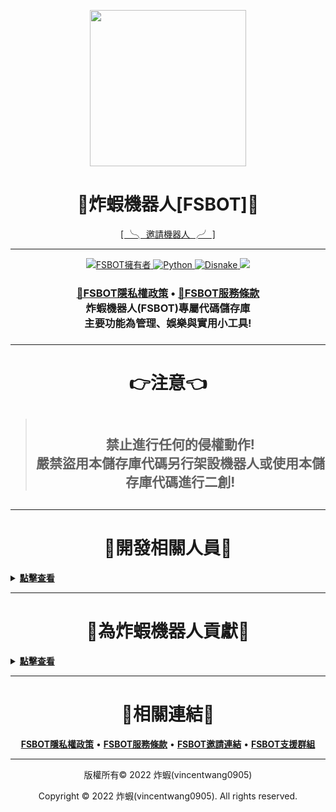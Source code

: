 <p align="center">
    <image src="https://media.discordapp.net/attachments/986420033121054790/1077218193283751966/fsbot.png" width="250px" ></image>
    <h1 align="center">
        <b>🍤炸蝦機器人[FSBOT]🍤</b>
    </h1>
</p>

<p align="center">
<a href="https://invite.fsbot.tk/">[ ╰╮ 邀請機器人 ╭╯ ]</a> 
</p>

---

<p align="center">
    <a href="https://github.com/vincentwang0905">
        <img alt="FSBOT擁有者" src="https://img.shields.io/badge/FSBOT擁有者-炸蝦(vincentwang0905)-blue.svg?style=for-the-badge&logo=github" />
    </a>
    <a href="https://www.python.org/">
        <img alt="Python" src="https://img.shields.io/badge/Python版本-V3.11.2-yellow.svg?style=for-the-badge&logo=python" />
    </a>
    <a href="https://disnake.dev/">
        <img alt="Disnake" src="https://img.shields.io/badge/Disnake版本-V2.7.2-blue.svg?style=for-the-badge&logo=discord" />
    </a>
    <a href="https://discord.fsbot.tk" alt="Discord支援群組">
        <img src="https://img.shields.io/discord/937628164862136362?style=for-the-badge&logo=discord&label=%E6%94%AF%E6%8F%B4%E4%BC%BA%E6%9C%8D%E5%99%A8"/>
    </a>
</p>
<h3 align="center">
    <a href="https://www.fsbot.tk/#privacypolicy" alt="🔗FSBOT隱私權政策"><b>🔗FSBOT隱私權政策</b></a> • <a href="https://www.fsbot.tk/#tos" alt="🔗FSBOT服務條款"><b>🔗FSBOT服務條款</b></a></br>
    <b>炸蝦機器人(FSBOT)專屬代碼儲存庫</br>主要功能為管理、娛樂與實用小工具!</b>
<h3>

---

<h1 align="center"><b>👉注意👈</b></h1>

> <h2 align="center"></br>禁止進行任何的侵權動作!</br>嚴禁盜用本儲存庫代碼另行架設機器人或使用本儲存庫代碼進行二創!<h2> 

---

<h1 align="center"><b>👑開發相關人員👑</b></h1>
<details>
<summary><u><b>點擊查看</b></u></summary>
<p align="center">
    </br><table align="center">
        <tr align="center">
            <td align="center">👑主要開發者</td>
            <td align="center"><a href="https://github.com/vincentwang0905" alt="vincentwang0905 炸蝦"><b>vincentwang0905 | 炸蝦</b></a></td>
        </tr>
    </table></br>
    <table align="center">
        <tr align="center">
            <td align="center">ℹ️貢獻內容ℹ️</td>
            <td align="center">👉貢獻人員👈</td>
        </tr>
        <tr align="center">
            <td align="center">協助代碼編寫</td>
            <td align="center"><a href="https://github.com/peter995peter" alt="peter995peter 不能吃的木呱"><b>peter995peter | 不能吃的木呱</b></td>
        </tr>
        <tr align="center">
            <td align="center">協助代碼編寫</td>
            <td align="center"><a href="https://github.com/Sakurajima-Mai-San" alt="さくらじま まい Kevin"><b>さくらじま まい | Kevin</b></td>
        </tr>
        <tr align="center">
            <td align="center">協助代碼編寫</td>
            <td align="center"><a href="https://github.com/kangjwme" alt="kangjwme KJW"><b>kangjwme | KJW</b></td>
        </tr>
        <tr align="center">
            <td align="center">協助修復BUG與建議</td>
            <td align="center"><a href="https://github.com/Youzi9601" alt="Youzi9601柚子"><b>Youzi9601 | 柚子</b></td>
        </tr>
    </table>
</p>
</details>

---

<h1 align="center"><b>🤝為炸蝦機器人貢獻🤝</b></h1>
<details>
<summary><u><b>點擊查看</b></u></summary>
<h2>空缺1</h2>
<p align="center">本地化(i18n) 翻譯</br>有意願協助者，請前往 <a href="https://discord.fsbot.tk/" alt="FSBOT支援群組"><b>FSBOT支援群組</b></a> 查看 <a href="https://discord.com/channels/937628164862136362/980022387284267038/1069550780069199962" alt="FSBOT本地化公告">本地化公告</a></br>確認要翻譯的語言後請前往 <a href="https://gitlocalize.com/repo/8380" alt="FSBOT本地化"> 進行翻譯</a></p>
<p align="center">
<table align="center">
    <tr align="center">
        <td align="center">總翻譯進度</td>
        <td align="center"><a href="https://gitlocalize.com/repo/8380/whole_project?utm_source=badge"> <img src="https://gitlocalize.com/repo/8380/whole_project/badge.svg" /></a></td>
    </tr>
</table>
</p>
</details>

---

<h1 align="center"><b>🔗相關連結🔗</b></h1>
<p align="center">
    <a href="https://www.fsbot.tk/#privacypolicy" alt="FSBOT隱私權政策"><b>FSBOT隱私權政策</b></a> • <a href="https://www.fsbot.tk/#tos" alt="FSBOT服務條款"><b>FSBOT服務條款</b></a> • <a href="https://invite.fsbot.tk/" alt="FSBOT邀請連結"><b>FSBOT邀請連結</b></a> • <a href="https://discord.fsbot.tk/" alt="FSBOT支援群組"><b>FSBOT支援群組</b></a>
</p>

---

<p align="center">版權所有© 2022 炸蝦(vincentwang0905)</p>
<p align="center">Copyright © 2022 炸蝦(vincentwang0905). All rights reserved.</p>
